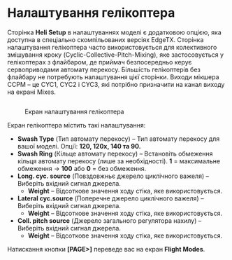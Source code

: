 # Налаштування гелікоптера

Сторінка **Heli Setup** в налаштуваннях моделі є додатковою опцією, яка доступна в спеціально скомпільованих версіях EdgeTX. Сторінка налаштування гелікоптера часто використовується для колективного змішування кроку (Cyclic-Collective-Pitch-Mixing), яке застосовується у гелікоптерах з флайбаром, де приймач безпосередньо керує сервоприводами автомату перекосу. Більшість гелікоптерів без флайбару не потребують налаштування цієї сторінки. Виходи мікшера CCPM – це CYC1, CYC2 і CYC3, які потрібно призначити на канал виходу на екрані Mixes.

<figure><img src="../../.gitbook/assets/bwheli.png" alt=""><figcaption><p>Екран налаштування гелікоптера</p></figcaption></figure>


Екран гелікоптера містить такі налаштування:

* **Swash Type** (Тип автомату перекосу) – Тип автомату перекосу для вашої моделі. Опції: **120, 120x, 140 та 90.**
* **Swash Ring** (Кільце автомату перекосу) – Встановіть обмеження кільця автомату перекосу (лише за необхідності). **1** = максимальне обмеження -> **100** або **0** = без обмеження.
* **Long. cyc. source** (Повздовжньє джерело циклічного важеля) – Виберіть вхідний сигнал джерела.
  * **Weight** – Відсоткове значення ходу стіка, яке використовується.
* **Lateral cyc.source** (Поперечне джерело циклічного важеля) – Виберіть вхідний сигнал джерела.
  * **Weight** – Відсоткове значення ходу стіка, яке використовується.
* **Coll. pitch source** (Джерело загального регулятора нахилу) – Виберіть вхідний сигнал джерела.
  * **Weight** – Відсоткове значення ходу стіка, яке використовується.

Натискання кнопки **\[PAGE>]** переведе вас на екран **Flight Modes**.